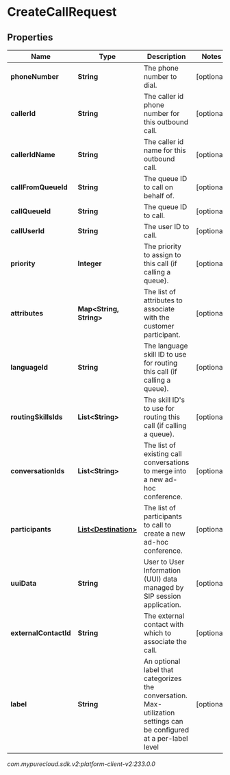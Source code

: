 # CreateCallRequest


## Properties

| Name | Type | Description | Notes |
| ------------ | ------------- | ------------- | ------------- |
| **phoneNumber** | **String** | The phone number to dial. |  [optional] |
| **callerId** | **String** | The caller id phone number for this outbound call. |  [optional] |
| **callerIdName** | **String** | The caller id name for this outbound call. |  [optional] |
| **callFromQueueId** | **String** | The queue ID to call on behalf of. |  [optional] |
| **callQueueId** | **String** | The queue ID to call. |  [optional] |
| **callUserId** | **String** | The user ID to call. |  [optional] |
| **priority** | **Integer** | The priority to assign to this call (if calling a queue). |  [optional] |
| **attributes** | **Map&lt;String, String&gt;** | The list of attributes to associate with the customer participant. |  [optional] |
| **languageId** | **String** | The language skill ID to use for routing this call (if calling a queue). |  [optional] |
| **routingSkillsIds** | **List&lt;String&gt;** | The skill ID's to use for routing this call (if calling a queue). |  [optional] |
| **conversationIds** | **List&lt;String&gt;** | The list of existing call conversations to merge into a new ad-hoc conference. |  [optional] |
| **participants** | [**List&lt;Destination&gt;**](Destination) | The list of participants to call to create a new ad-hoc conference. |  [optional] |
| **uuiData** | **String** | User to User Information (UUI) data managed by SIP session application. |  [optional] |
| **externalContactId** | **String** | The external contact with which to associate the call. |  [optional] |
| **label** | **String** | An optional label that categorizes the conversation.  Max-utilization settings can be configured at a per-label level |  [optional] |




_com.mypurecloud.sdk.v2:platform-client-v2:233.0.0_
